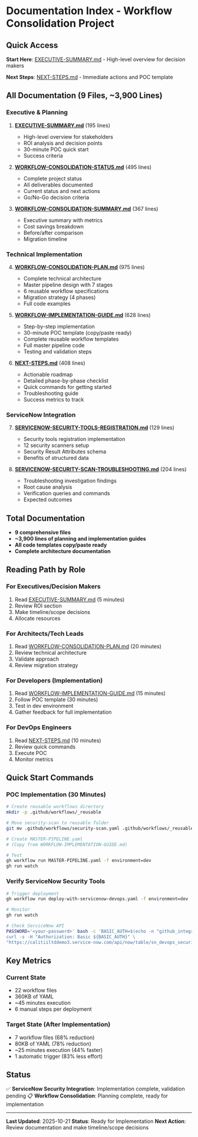 # Documentation Index - Workflow Consolidation Project

## Quick Access

**Start Here**: [EXECUTIVE-SUMMARY.md](docs/EXECUTIVE-SUMMARY.md) - High-level overview for decision makers

**Next Steps**: [NEXT-STEPS.md](docs/NEXT-STEPS.md) - Immediate actions and POC template

## All Documentation (9 Files, ~3,900 Lines)

### Executive & Planning
1. **[EXECUTIVE-SUMMARY.md](docs/EXECUTIVE-SUMMARY.md)** (195 lines)
   - High-level overview for stakeholders
   - ROI analysis and decision points
   - 30-minute POC quick start
   - Success criteria

2. **[WORKFLOW-CONSOLIDATION-STATUS.md](docs/WORKFLOW-CONSOLIDATION-STATUS.md)** (495 lines)
   - Complete project status
   - All deliverables documented
   - Current status and next actions
   - Go/No-Go decision criteria

3. **[WORKFLOW-CONSOLIDATION-SUMMARY.md](docs/WORKFLOW-CONSOLIDATION-SUMMARY.md)** (367 lines)
   - Executive summary with metrics
   - Cost savings breakdown
   - Before/after comparison
   - Migration timeline

### Technical Implementation
4. **[WORKFLOW-CONSOLIDATION-PLAN.md](docs/WORKFLOW-CONSOLIDATION-PLAN.md)** (975 lines)
   - Complete technical architecture
   - Master pipeline design with 7 stages
   - 6 reusable workflow specifications
   - Migration strategy (4 phases)
   - Full code examples

5. **[WORKFLOW-IMPLEMENTATION-GUIDE.md](docs/WORKFLOW-IMPLEMENTATION-GUIDE.md)** (628 lines)
   - Step-by-step implementation
   - 30-minute POC template (copy/paste ready)
   - Complete reusable workflow templates
   - Full master pipeline code
   - Testing and validation steps

6. **[NEXT-STEPS.md](docs/NEXT-STEPS.md)** (408 lines)
   - Actionable roadmap
   - Detailed phase-by-phase checklist
   - Quick commands for getting started
   - Troubleshooting guide
   - Success metrics to track

### ServiceNow Integration
7. **[SERVICENOW-SECURITY-TOOLS-REGISTRATION.md](docs/SERVICENOW-SECURITY-TOOLS-REGISTRATION.md)** (129 lines)
   - Security tools registration implementation
   - 12 security scanners setup
   - Security Result Attributes schema
   - Benefits of structured data

8. **[SERVICENOW-SECURITY-SCAN-TROUBLESHOOTING.md](docs/SERVICENOW-SECURITY-SCAN-TROUBLESHOOTING.md)** (204 lines)
   - Troubleshooting investigation findings
   - Root cause analysis
   - Verification queries and commands
   - Expected outcomes

## Total Documentation
- **9 comprehensive files**
- **~3,900 lines of planning and implementation guides**
- **All code templates copy/paste ready**
- **Complete architecture documentation**

## Reading Path by Role

### For Executives/Decision Makers
1. Read [EXECUTIVE-SUMMARY.md](docs/EXECUTIVE-SUMMARY.md) (5 minutes)
2. Review ROI section
3. Make timeline/scope decisions
4. Allocate resources

### For Architects/Tech Leads
1. Read [WORKFLOW-CONSOLIDATION-PLAN.md](docs/WORKFLOW-CONSOLIDATION-PLAN.md) (20 minutes)
2. Review technical architecture
3. Validate approach
4. Review migration strategy

### For Developers (Implementation)
1. Read [WORKFLOW-IMPLEMENTATION-GUIDE.md](docs/WORKFLOW-IMPLEMENTATION-GUIDE.md) (15 minutes)
2. Follow POC template (30 minutes)
3. Test in dev environment
4. Gather feedback for full implementation

### For DevOps Engineers
1. Read [NEXT-STEPS.md](docs/NEXT-STEPS.md) (10 minutes)
2. Review quick commands
3. Execute POC
4. Monitor metrics

## Quick Start Commands

### POC Implementation (30 Minutes)
```bash
# Create reusable workflows directory
mkdir -p .github/workflows/_reusable

# Move security-scan to reusable folder
git mv .github/workflows/security-scan.yaml .github/workflows/_reusable/

# Create MASTER-PIPELINE.yaml
# (Copy from WORKFLOW-IMPLEMENTATION-GUIDE.md)

# Test
gh workflow run MASTER-PIPELINE.yaml -f environment=dev
gh run watch
```

### Verify ServiceNow Security Tools
```bash
# Trigger deployment
gh workflow run deploy-with-servicenow-devops.yaml -f environment=dev

# Monitor
gh run watch

# Check ServiceNow API
PASSWORD='<your-password>' bash -c 'BASIC_AUTH=$(echo -n "github_integration:$PASSWORD" | base64); \
curl -s -H "Authorization: Basic ${BASIC_AUTH}" \
"https://calitiiltddemo3.service-now.com/api/now/table/sn_devops_security_orchestration_relation?sysparm_limit=20" | jq .'
```

## Key Metrics

### Current State
- 22 workflow files
- 360KB of YAML
- ~45 minutes execution
- 6 manual steps per deployment

### Target State (After Implementation)
- 7 workflow files (68% reduction)
- 80KB of YAML (78% reduction)
- ~25 minutes execution (44% faster)
- 1 automatic trigger (83% less effort)

## Status

✅ **ServiceNow Security Integration**: Implementation complete, validation pending
📋 **Workflow Consolidation**: Planning complete, ready for implementation

---

**Last Updated**: 2025-10-21
**Status**: Ready for Implementation
**Next Action**: Review documentation and make timeline/scope decisions
